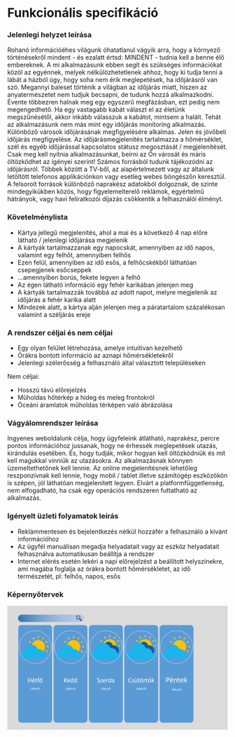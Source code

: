 # Funkcionális specifikáció

### Jelenlegi helyzet leírása
Rohanó információéhes világunk óhatatlanul vágyik arra, hogy a környező történésekről mindent - és ezalatt értsd:
MINDENT - tudnia kell a benne élő embereknek. A mi alkalmazásunk ebben segít és szükséges információkat közöl az
egyénnek, melyek nélkülözhetetlenek ahhoz, hogy ki tudja tenni a lábát a házból úgy, hogy soha nem érik meglepetések, ha
időjárásról van szó. Megannyi baleset történik a világban az időjárás miatt, hiszen az anyatermészetet nem tudjuk
becsapni, de tudunk hozzá alkalmazkodni. Évente többezren halnak meg egy egyszerű megfázásban, ezt pedig nem
megengedhető. Ha egy vastagabb kabát választ el az életünk megszűnésétől, akkor inkább válasszuk a kabátot, mintsem a
halált. Tehát az alkalmazásunk nem más mint egy időjárás monitoring alkalmazás. Különböző városok időjárásának
megfigyelésére alkalmas. Jelen és jövőbeli időjárás megfigyelése. Az időjárásmegjelenítés tartalmazza a hőmérséklet,
szél és egyéb időjárással kapcsolatos státusz megosztását / megjelenítését. Csak meg kell nyitnia alkalmazásunkat,
beírni az Ön városát és máris öltözködhet az igényei szerint!
Számos forrásból tudunk tájékozódni az időjárásról. Többek között a TV-ből, az alapértelmezett vagy az általunk
letöltött telefonos applikációnkon vagy esetleg webes böngészőn keresztül. A felsorolt források különböző naprakész
adatokból dolgoznak, de szinte mindegyikükben közös, hogy figyelemelterelő reklámok, egyértelmű hátrányok, vagy havi
feliratkozói díjazás csökkentik a felhasználói élményt.

### Követelménylista
- Kártya jellegű megjelenítés, ahol a mai és a következő 4 nap előre látható / jelenlegi időjárása megjelenik
- A kártyák tartalmazzanak egy napocskát, amennyiben az idő napos, valamint egy felhőt, amennyiben felhős
- Ezen felül, amennyiben az idő esős, a felhőcskékből láthatóan csepegjenek esőcseppek
- ...amennyiben borús, fekete legyen a felhő
- Az égen látható információ egy fehér karikában jelenjen meg
- A kártyák tartalmazzák továbbá az adott napot, melyre megjelenik az időjárás a fehér karika alatt
- Mindezek alatt, a kártya alján jelenjen meg a páratartalom százalékosan valamint a széljárás ereje


### A rendszer céljai és nem céljai
- Egy olyan felület létrehozása, amelye intuitívan kezelhető
- Órákra bontott információ az aznapi hőmérsékletekről
- Jelenlegi szélerősség a felhasználó által választott településeken

Nem céljai:
- Hosszú távú előrejelzés
- Műholdas hőtérkép a hideg és meleg frontokról
- Óceáni áramlatok műholdas térképen való ábrázolása


### Vágyálomrendszer leírása
Ingyenes weboldalunk célja, hogy ügyfeleink átlátható, naprakész, percre pontos információhoz jussanak, hogy ne érhessék
meglepetések utazás, kirándulás esetében. És, hogy tudják, mikor hogyan kell öltözködniük és mit kell magukkal vinniük
az utazásokra. Az alkalmazásnak könnyen üzemeltethetőnek kell lennie. Az online megjelenítésnek lehetőleg reszponzívnak
kell lennie, hogy mobil / tablet illetve számítógép eszközökön is szépen, jól láthatóan megjelenített legyen. Elvárt a
platformfüggetlenség, nem elfogadható, ha csak egy operációs rendszeren futtatható az alkalmazás.


### Igényelt üzleti folyamatok leírás
- Reklámmentesen és bejelentkezés nélkül hozzáfér a felhasználó a kívánt információhoz
- Az ügyfél manuálisan megadja helyadatait vagy az eszköz helyadatait felhasználva automatikusan beállítja a rendszer
- Internet elérés esetén lekéri a napi előrejelzést a beállított helyszínekre, ami magába foglalja az órákra bontott hőmérsékletet, az idő természetét, pl: felhős, napos, esős


### Képernyőtervek
![](https://github.com/Exanim/Uni-Weather-app-project/blob/main/kepernyotervek/design%20plan.png)